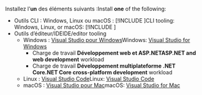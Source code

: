 <span data-ttu-id="9e07e-101">Installez l’**un** des éléments suivants :</span><span class="sxs-lookup"><span data-stu-id="9e07e-101">Install **one** of the following:</span></span>

* <span data-ttu-id="9e07e-102">Outils CLI : Windows, Linux ou macOS : [!INCLUDE [](~/includes/net-core-sdk-download-link.md)]</span><span class="sxs-lookup"><span data-stu-id="9e07e-102">CLI tooling: Windows, Linux, or macOS: [!INCLUDE [](~/includes/net-core-sdk-download-link.md)]</span></span>
* <span data-ttu-id="9e07e-103">Outils d’éditeur/IDE</span><span class="sxs-lookup"><span data-stu-id="9e07e-103">IDE/editor tooling</span></span>
  * <span data-ttu-id="9e07e-104">Windows : [Visual Studio pour Windows](https://www.microsoft.com/net/download/windows)</span><span class="sxs-lookup"><span data-stu-id="9e07e-104">Windows: [Visual Studio for Windows](https://www.microsoft.com/net/download/windows)</span></span>
    * <span data-ttu-id="9e07e-105">Charge de travail **Développement web et ASP.NET**</span><span class="sxs-lookup"><span data-stu-id="9e07e-105">**ASP.NET and web development** workload</span></span>
    * <span data-ttu-id="9e07e-106">Charge de travail **Développement multiplateforme .NET Core**</span><span class="sxs-lookup"><span data-stu-id="9e07e-106">**.NET Core cross-platform development** workload</span></span>
  * <span data-ttu-id="9e07e-107">Linux : [Visual Studio Code](https://www.microsoft.com/net/download/linux)</span><span class="sxs-lookup"><span data-stu-id="9e07e-107">Linux: [Visual Studio Code](https://www.microsoft.com/net/download/linux)</span></span>
  * <span data-ttu-id="9e07e-108">macOS : [Visual Studio pour Mac](https://www.microsoft.com/net/download/macos)</span><span class="sxs-lookup"><span data-stu-id="9e07e-108">macOS: [Visual Studio for Mac](https://www.microsoft.com/net/download/macos)</span></span>
